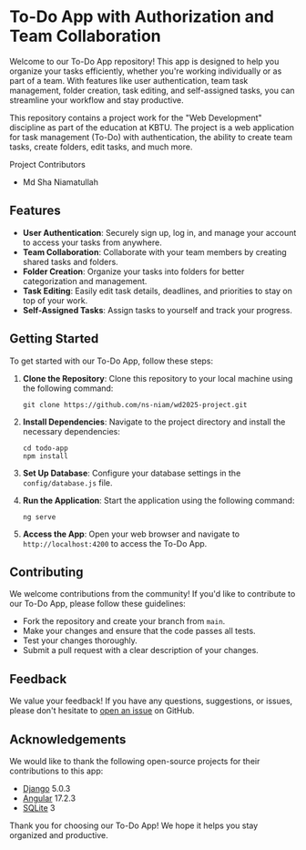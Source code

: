# To-Do App with Authorization and Team Collaboration

Welcome to our To-Do App repository! This app is designed to help you organize your tasks efficiently, whether you're working individually or as part of a team. With features like user authentication, team task management, folder creation, task editing, and self-assigned tasks, you can streamline your workflow and stay productive.

This repository contains a project work for the "Web Development" discipline as part of the education at KBTU. The project is a web application for task management (To-Do) with authentication, the ability to create team tasks, create folders, edit tasks, and much more.

Project Contributors

- Md Sha Niamatullah 

## Features

- **User Authentication**: Securely sign up, log in, and manage your account to access your tasks from anywhere.
- **Team Collaboration**: Collaborate with your team members by creating shared tasks and folders.
- **Folder Creation**: Organize your tasks into folders for better categorization and management.
- **Task Editing**: Easily edit task details, deadlines, and priorities to stay on top of your work.
- **Self-Assigned Tasks**: Assign tasks to yourself and track your progress.

## Getting Started

To get started with our To-Do App, follow these steps:

1. **Clone the Repository**: Clone this repository to your local machine using the following command:
   ```
   git clone https://github.com/ns-niam/wd2025-project.git
   ```

2. **Install Dependencies**: Navigate to the project directory and install the necessary dependencies:
   ```
   cd todo-app
   npm install
   ```

3. **Set Up Database**: Configure your database settings in the `config/database.js` file.

4. **Run the Application**: Start the application using the following command:
   ```
   ng serve
   ```

5. **Access the App**: Open your web browser and navigate to `http://localhost:4200` to access the To-Do App.

## Contributing

We welcome contributions from the community! If you'd like to contribute to our To-Do App, please follow these guidelines:

- Fork the repository and create your branch from `main`.
- Make your changes and ensure that the code passes all tests.
- Test your changes thoroughly.
- Submit a pull request with a clear description of your changes.

## Feedback

We value your feedback! If you have any questions, suggestions, or issues, please don't hesitate to [open an issue](https://github.com/your-username/todo-app/issues) on GitHub.

## Acknowledgements

We would like to thank the following open-source projects for their contributions to this app:

- [Django](https://www.djangoproject.com/) 5.0.3
- [Angular](https://angular.io/) 17.2.3
- [SQLite](https://www.sqlite.org/index.html) 3

Thank you for choosing our To-Do App! We hope it helps you stay organized and productive.
